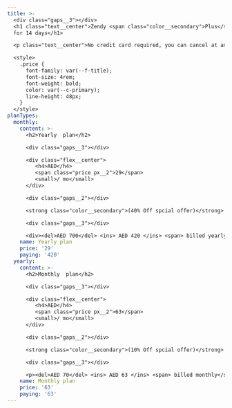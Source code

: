 ```yaml
---
title: >-
  <div class="gaps__3"></div>
  <h1 class="text__center">Zendy <span class="color__secondary">Plus</span> Free
  for 14 days</h1>

  <p class="text__center">No credit card required, you can cancel at any time. Sign in/Sign now for free.</p>

  <style>
    .price {
      font-family: var(--f-title);
      font-size: 4rem;
      font-weight: bold;
      color: var(--c-primary);
      line-height: 48px;
    }
  </style>
planTypes:
  monthly:
    content: >-
      <h2>Yearly  plan</h2>

      <div class="gaps__3"></div>

      <div class="flex__center">
         <h4>AED</h4>
         <span class="price px__2">29</span>
         <small>/ mo</small>
      </div>

      <div class="gaps__2"></div>

      <strong class="color__secondary">(40% Off spcial offer)</strong>

      <div class="gaps__3"></div>

      <div><del>AED 700</del> <ins> AED 420 </ins> <span> billed yearly</span></div>
    name: Yearly plan
    price: '29'
    paying: '420'
  yearly:
    content: >-
      <h2>Monthly  plan</h2>

      <div class="gaps__3"></div>

      <div class="flex__center">
         <h4>AED</h4>
         <span class="price px__2">63</span>
         <small>/ mo</small>
      </div>

      <div class="gaps__2"></div>

      <strong class="color__secondary">(10% Off spcial offer)</strong>

      <div class="gaps__3"></div>

      <p><del>AED 70</del> <ins> AED 63 </ins> <span> billed monthly</span></p>
    name: Monthly plan
    price: '63'
    paying: '63'
---
```

